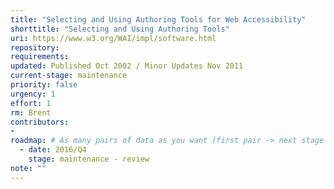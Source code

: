 ```yaml
---
title: "Selecting and Using Authoring Tools for Web Accessibility"
shorttitle: "Selecting and Using Authoring Tools"
uri: https://www.w3.org/WAI/impl/software.html
repository: 
requirements: 
updated: Published Oct 2002 / Minor Updates Nov 2011
current-stage: maintenance
priority: false
urgency: 1
effort: 1
rm: Brent
contributors:
- 
roadmap: # As many pairs of data as you want (first pair -> next stage in the tool)
  - date: 2016/Q4
    stage: maintenance - review
note: ""
---
```

